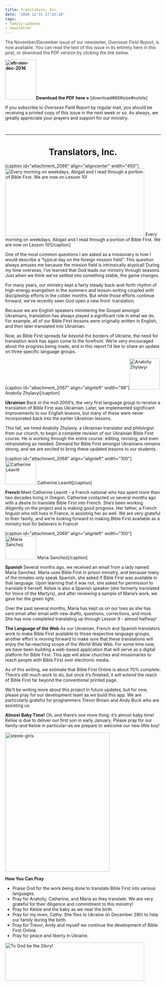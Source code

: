 ```yaml
---
title: Translators, Inc.
date: '2016-12-31 17:33:10'
tags:
- family-updates
- newsletter
---
```


<span style="color: #373737;">The November/December issue of our newsletter, </span><em style="color: #373737;">Overseas Field Report</em><span style="color: #373737;">, is now available. You can read the text of this issue in its entirety here in this post, or download the PDF version by clicking the link below.</span>

<strong><a href="http://www.ofreport.com/downloads/OFR-Nov-Dec-2016.pdf"><img class="alignleft size-full wp-image-2062" src="https://s3.amazonaws.com/images.ofreport.com/2016/12/OFR-Nov-Dec-2016.jpg" alt="ofr-nov-dec-2016" width="100" height="129" /></a>Download the PDF here »</strong> [download#66#size#nohits]

If you subscribe to <em>Overseas Field Report</em> by regular mail, you should be receiving a printed copy of this issue in the next week or so. As always, we greatly appreciate your prayers and support for our ministry.

&nbsp;

<hr />

<h1 style="text-align: center;">Translators, Inc.</h1>
[caption id="attachment_2066" align="aligncenter" width="450"]<a href="https://s3.amazonaws.com/images.ofreport.com/2016/12/IMG_1900-1.jpg"><img class="size-medium wp-image-2066" src="https://s3.amazonaws.com/images.ofreport.com/2016/12/IMG_1900-1-450x218.jpg" alt="Every morning on weekdays, Abigail and I read through a portion of Bible First. We are now on Lesson 10!" width="450" height="218" /></a> Every morning on weekdays, Abigail and I read through a portion of Bible First. We are now on Lesson 10![/caption]

One of the most common questions I am asked as a missionary is how I would describe a “typical day on the foreign mission field”. This question always amuses me because the mission field is intrinsically atypical! During my time overseas, I’ve learned that God leads our ministry through seasons. Just when we think we’ve settled into something stable, the game changes.

For many years, our ministry kept a fairly steady back-and-forth rhythm of high-energy evangelism in the summers and lesson-writing coupled with discipleship efforts in the colder months. But while those efforts continue forward, we’ve recently seen God open a new front: translation.

Because we are English speakers ministering the Gospel amongst Ukrainians, translation has always played a significant role in what we do. For example, all of our Bible First lessons were originally written in English, and then later translated into Ukrainian.

Now, as Bible First spreads far beyond the borders of Ukraine, the need for translation work has again come to the forefront. We’re very encouraged about the progress being made, and in this report I’d like to share an update on three specific language groups.

[caption id="attachment_2067" align="alignleft" width="98"]<a href="https://s3.amazonaws.com/images.ofreport.com/2016/12/DSC_1007a.jpg"><img class="size-thumbnail wp-image-2067" src="https://s3.amazonaws.com/images.ofreport.com/2016/12/DSC_1007a-98x100.jpg" alt="Anatoliy Zhylavyi" width="98" height="100" /></a> Anatoliy Zhylavyi[/caption]

<strong>Ukrainian</strong>
Back in the mid-2000’s, the very first language group to receive a translation of Bible First was Ukrainian. Later, we implemented significant improvements to our English lessons, but many of these were never incorporated back into the earlier Ukrainian lessons.

This fall, we hired Anatoliy Zhylaviy, a Ukrainian translator and philologist from our church, to begin a complete revision of our Ukrainian Bible First course. He is working through the entire course: editing, revising, and even retranslating as needed. Demand for Bible First amongst Ukrainians remains strong, and we are excited to bring these updated lessons to our students.

[caption id="attachment_2068" align="alignleft" width="100"]<a href="https://s3.amazonaws.com/images.ofreport.com/2016/12/IMG_3244.jpg"><img class="size-thumbnail wp-image-2068" src="https://s3.amazonaws.com/images.ofreport.com/2016/12/IMG_3244-100x75.jpg" alt="Catherine Leavitt" width="100" height="75" /></a> Catherine Leavitt[/caption]

<strong>French</strong>
Meet Catherine Leavitt - a French national who has spent more than two decades living in Oregon. Catherine contacted us several months ago with a desire to translate Bible First into French. She’s been working diligently on the project and is making good progress. Her father, a French linguist who still lives in France, is assisting her as well. We are very grateful to their family, and we’re looking forward to making Bible First available as a ministry tool for believers in France!

[caption id="attachment_2069" align="alignleft" width="100"]<a href="https://s3.amazonaws.com/images.ofreport.com/2016/12/mail_image_preview.png"><img class="size-thumbnail wp-image-2069" src="https://s3.amazonaws.com/images.ofreport.com/2016/12/mail_image_preview-100x75.png" alt="Maria Sanchez" width="100" height="75" /></a> Maria Sanchez[/caption]

<strong>Spanish</strong>
Several months ago, we received an email from a lady named Maria Sanchez. Maria uses Bible First in prison ministry, and because many of the inmates only speak Spanish, she asked if Bible First was available in that language. Upon learning that it was not, she asked for permission to translate it herself. Kelsie is also a Spanish speaker (she formerly translated for Voice of the Martyrs), and after reviewing a sample of Maria’s work, we gave her the green light.

Over the past several months, Maria has kept us on our toes as she has sent email after email with new drafts, questions, corrections, and more. She has now completed translating up through Lesson 9 - almost halfway!

<strong>The Language of the Web</strong>
As our Ukrainian, French and Spanish translators work to make Bible First available to those respective language groups, another effort is moving forward to make sure that these translations will enjoy the far-reaching scope of the World Wide Web. For some time now, we have been building a web-based application that will serve as a digital platform for Bible First. This app will allow churches and missionaries to reach people with Bible First over electronic media.

As of this writing, we estimate that Bible First Online is about 70% complete. There’s still much work to do, but once it’s finished, it will extend the reach of Bible First far beyond the conventional printed page.

We’ll be writing more about this project in future updates, but for now, please pray for our development team as we build this app. We are particularly grateful for programmers Trevor Brown and Andy Buck who are assisting us.

<strong>Almost Baby Time!</strong>
Oh, and there’s one more thing: it’s almost baby time! Kelsie is due to deliver our first son in early January. Please pray for our family–and Kelsie in particular–as we prepare to welcome our new little boy!

<a href="https://s3.amazonaws.com/images.ofreport.com/2016/12/steele-girls.jpg"><img class="aligncenter size-medium wp-image-2071" src="https://s3.amazonaws.com/images.ofreport.com/2016/12/steele-girls-338x450.jpg" alt="steele-girls" width="338" height="450" /></a>

<strong>How You Can Pray</strong>
<ul>
 	<li>Praise God for the work being done to translate Bible First into various languages.</li>
 	<li>Pray for Anatoliy, Catherine, and Maria as they translate. We are very grateful for their diligence and commitment to this ministry!</li>
 	<li>Pray for Kelsie and the baby as we near the birth.</li>
 	<li>Pray for my mom, Cathy. She flies to Ukraine on December 28th to help our family during the birth.</li>
 	<li>Pray for Trevor, Andy and myself we continue the development of Bible First Online.</li>
 	<li>Pray for peace and liberty in Ukraine.</li>
</ul>
<img class="size-medium wp-image-1920 aligncenter" src="https://s3.amazonaws.com/images.ofreport.com/2014/07/To-God-be-the-Glory-450x124.png" alt="To God be the Glory!" width="450" height="124" />
